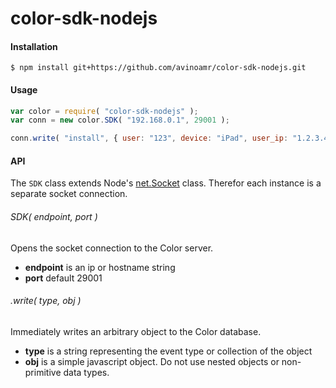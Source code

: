 # color-sdk-nodejs

#### Installation

```
$ npm install git+https://github.com/avinoamr/color-sdk-nodejs.git
```

#### Usage

```javascript
var color = require( "color-sdk-nodejs" );
var conn = new color.SDK( "192.168.0.1", 29001 );

conn.write( "install", { user: "123", device: "iPad", user_ip: "1.2.3.4" } )

```

#### API

The `SDK` class extends Node's [net.Socket](http://nodejs.org/api/net.html#net_class_net_socket) class. Therefor each instance is a separate socket connection.

###### SDK( endpoint, port )

Opens the socket connection to the Color server. 

* **endpoint** is an ip or hostname string
* **port** default 29001

###### .write( type, obj )

Immediately writes an arbitrary object to the Color database. 

* **type** is a string representing the event type or collection of the object
* **obj** is a simple javascript object. Do not use nested objects or non-primitive data types.


